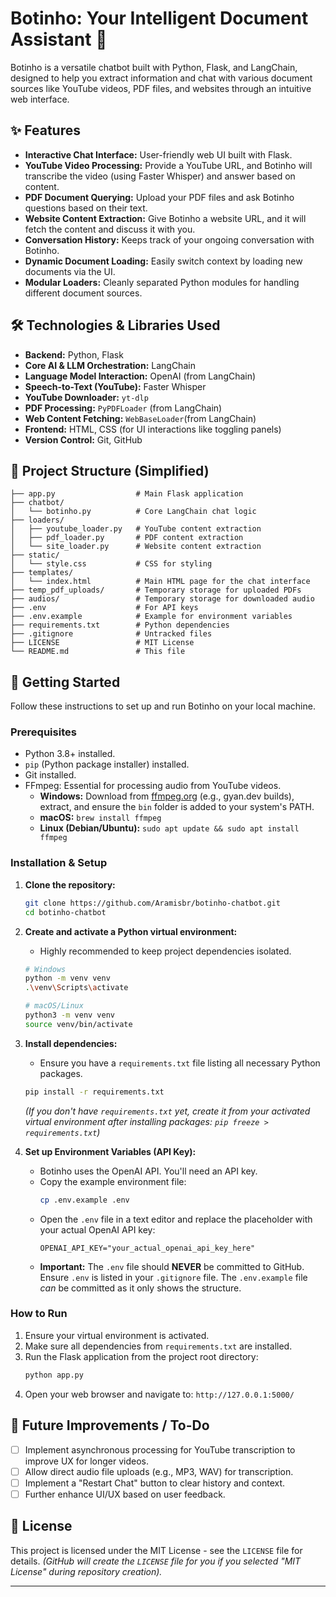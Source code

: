 # Botinho: Your Intelligent Document Assistant 🤖

Botinho is a versatile chatbot built with Python, Flask, and LangChain, designed to help you extract information and chat with various document sources like YouTube videos, PDF files, and websites through an intuitive web interface.

## ✨ Features

* **Interactive Chat Interface:** User-friendly web UI built with Flask.
* **YouTube Video Processing:** Provide a YouTube URL, and Botinho will transcribe the video (using Faster Whisper) and answer based on content.
* **PDF Document Querying:** Upload your PDF files and ask Botinho questions based on their text.
* **Website Content Extraction:** Give Botinho a website URL, and it will fetch the content and discuss it with you.
* **Conversation History:** Keeps track of your ongoing conversation with Botinho.
* **Dynamic Document Loading:** Easily switch context by loading new documents via the UI.
* **Modular Loaders:** Cleanly separated Python modules for handling different document sources.

## 🛠️ Technologies & Libraries Used

* **Backend:** Python, Flask
* **Core AI & LLM Orchestration:** LangChain
* **Language Model Interaction:** OpenAI (from LangChain)
* **Speech-to-Text (YouTube):** Faster Whisper
* **YouTube Downloader:** `yt-dlp`
* **PDF Processing:** `PyPDFLoader` (from LangChain)
* **Web Content Fetching:** `WebBaseLoader`(from LangChain)
* **Frontend:** HTML, CSS (for UI interactions like toggling panels)
* **Version Control:** Git, GitHub

## 📂 Project Structure (Simplified)

```botinho-chatbot/
├── app.py                  # Main Flask application
├── chatbot/
│   └── botinho.py          # Core LangChain chat logic
├── loaders/
│   ├── youtube_loader.py   # YouTube content extraction
│   ├── pdf_loader.py       # PDF content extraction
│   └── site_loader.py      # Website content extraction
├── static/
│   └── style.css           # CSS for styling
├── templates/
│   └── index.html          # Main HTML page for the chat interface
├── temp_pdf_uploads/       # Temporary storage for uploaded PDFs
├── audios/                 # Temporary storage for downloaded audio
├── .env                    # For API keys
├── .env.example            # Example for environment variables
├── requirements.txt        # Python dependencies
├── .gitignore              # Untracked files
├── LICENSE                 # MIT License
└── README.md               # This file
```

## 🚀 Getting Started

Follow these instructions to set up and run Botinho on your local machine.

### Prerequisites

* Python 3.8+ installed.
* `pip` (Python package installer) installed.
* Git installed.
* FFmpeg: Essential for processing audio from YouTube videos.
    * **Windows:** Download from [ffmpeg.org](https://ffmpeg.org/download.html) (e.g., gyan.dev builds), extract, and ensure the `bin` folder is added to your system's PATH.
    * **macOS:** `brew install ffmpeg`
    * **Linux (Debian/Ubuntu):** `sudo apt update && sudo apt install ffmpeg`

### Installation & Setup

1.  **Clone the repository:**
    ```bash
    git clone https://github.com/Aramisbr/botinho-chatbot.git
    cd botinho-chatbot
    ```

2.  **Create and activate a Python virtual environment:**
    * Highly recommended to keep project dependencies isolated.
    ```bash
    # Windows
    python -m venv venv
    .\venv\Scripts\activate

    # macOS/Linux
    python3 -m venv venv
    source venv/bin/activate
    ```

3.  **Install dependencies:**
    * Ensure you have a `requirements.txt` file listing all necessary Python packages.
    ```bash
    pip install -r requirements.txt
    ```
    *(If you don't have `requirements.txt` yet, create it from your activated virtual environment after installing packages: `pip freeze > requirements.txt`)*

4.  **Set up Environment Variables (API Key):**
    * Botinho uses the OpenAI API. You'll need an API key.
    * Copy the example environment file:
        ```bash
        cp .env.example .env
        ```
    * Open the `.env` file in a text editor and replace the placeholder with your actual OpenAI API key:
        ```
        OPENAI_API_KEY="your_actual_openai_api_key_here"
        ```
    * **Important:** The `.env` file should **NEVER** be committed to GitHub. Ensure `.env` is listed in your `.gitignore` file. The `.env.example` file *can* be committed as it only shows the structure.

### How to Run

1.  Ensure your virtual environment is activated.
2.  Make sure all dependencies from `requirements.txt` are installed.
3.  Run the Flask application from the project root directory:
    ```bash
    python app.py
    ```
4.  Open your web browser and navigate to: `http://127.0.0.1:5000/`

## 🎯 Future Improvements / To-Do

* [ ] Implement asynchronous processing for YouTube transcription to improve UX for longer videos.
* [ ] Allow direct audio file uploads (e.g., MP3, WAV) for transcription.
* [ ] Implement a "Restart Chat" button to clear history and context.
* [ ] Further enhance UI/UX based on user feedback.

## 📄 License

This project is licensed under the MIT License - see the `LICENSE` file for details.
*(GitHub will create the `LICENSE` file for you if you selected "MIT License" during repository creation).*

---
